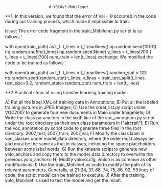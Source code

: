 						# YOLOv3-Mobilenet
**1. In this version, we found that the error of Val = 0 occurred in the code during our training process, which made it impossible to train.

issue:  The error code fragment in the  train_Mobilenet.py   script is as follows：

with open(train_path) as t_f:
        t_lines = t_f.readlines()
    np.random.seed(10101)
    np.random.shuffle(t_lines)
    np.random.seed(None)
    v_lines = t_lines[700:]
    t_lines = t_lines[:700]
    num_train = len(t_lines)
exchange: We modified the code to be trained as follows：

   with open(train_path) as t_f:
        t_lines = t_f.readlines()
        random_stat = 123
        np.random.seed(random_stat)
        t_lines, v_lines = train_test_split(t_lines, test_size=0.2, random_state=random_stat)
        num_train = len(t_lines)
	
	
 **2.Practical steps of using transfer learning training model: 
 
A) Put all the label XML of training data in Annotations;
B) Put all the labeled training pictures in JPEG Images;
C) Use the creat_list.py script under VOC2007 to generate four new documents in Main under ImageSets;
D) Write the class parameters in the sixth line of the voc_annotation.py script under the root directory as their own class parameters in ["aircraft"];
E) Run the voc_annotation.py script code to generate three files in the root directory: 2007_test; 2007_train; 2007_val;
F) Modify the class label in voc_classes under model_data directory, where the order must always be and must be the same as that in classes, including the space placeholders between some label words.
G) Run the kmeans script to generate new yolo_anchors and copy them to the model_data directory to overwrite the previous yolo_anchors;
H) Modify yolov3.cfg, which is as common as other modifications.
I) Use the train_Mobilnet.py code to modify the path of its relevant parameters. Generally, at 21-24, 37, 68, 74, 75, 86, 92, 93 lines of code, the script model can be trained to execute.
J) After the training, yolo_Mobilnet is used to test the model and get the result.


